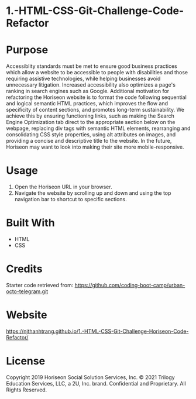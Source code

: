 # 1.-HTML-CSS-Git-Challenge-Code-Refactor

# Purpose
Accessiblity standards must be met to ensure good business practices which allow a website to be accessible to people with disabilities and those requiring assistive technologies, while helping businesses avoid unnecessary litigation. Increased accessibility also optimizes a page's ranking in search engines such as Google. Additional motivation for refactoring the Horiseon website is to format the code following sequential and logical semantic HTML practices, which improves the flow and specificity of content sections, and promotes long-term sustainability. We achieve this by ensuring functioning links, such as making the Search Engine Optimization tab direct to the appropriate section below on the webpage, replacing div tags with semantic HTML elements, rearranging and consolidating CSS style properties, using alt attributes on images, and providing a concise and descriptive title to the website. In the future, Horiseon may want to look into making their site more mobile-responsive.

# Usage
1. Open the Horiseon URL in your browser.
2. Navigate the website by scrolling up and down and using the top navigation bar to shortcut to specific sections.

# Built With
* HTML
* CSS

# Credits
Starter code retrieved from: https://github.com/coding-boot-camp/urban-octo-telegram.git

# Website
https://njthanhtrang.github.io/1.-HTML-CSS-Git-Challenge-Horiseon-Code-Refactor/

# License
Copyright 2019 Horiseon Social Solution Services, Inc.
© 2021 Trilogy Education Services, LLC, a 2U, Inc. brand. Confidential and Proprietary. All Rights Reserved.
